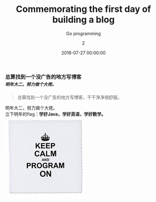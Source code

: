 ﻿---
layout:     post
title:      "Commemorating the first day of building a blog"
subtitle:   "Go programming"
date:       2018-07-27 00:00:00
author:     "Z"
header-img: "img/post-bg-re-vs-ng2.jpg"
header-mask: 0.3
catalog:    true
tags:
    - 随笔
---
### 总算找到一个没广告的地方写博客<br><small style="line-height:2em;">*明年大二，努力做个大佬。*</small>

> 总算找到一个没广告的地方写博客，干干净净很舒服。


<div>
    明年大二，努力做个大佬。
    <br>立下明年的flag：<b>学好Java，学好英语，学好数学。</b>
    <br>
    <img class="shadow" src="/img/in-post/keepprogramm.jpg" width="260">
    <br>
</div>


